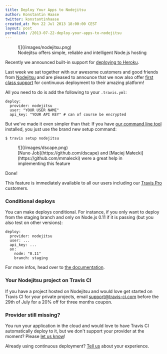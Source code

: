 ```yaml
---
title: Deploy Your Apps to Nodejitsu
author: Konstantin Haase
twitter: konstantinhaase
created_at: Mon 22 Jul 2013 18:00:00 CEST
layout: post
permalink: /2013-07-22-deploy-your-apps-to-nodejitsu
---
```


<figure class="small right">
  ![](/images/nodejitsu.png)
  <figcaption>
  Nodejitsu offers simple, reliable and intelligent Node.js hosting
  </figcaption>
</figure>

Recently we announced built-in support for [deploying to Heroku](/2013-07-09-introducing-continuous-deployment-to-heroku).

Last week we sat together with our awesome customers and good friends from [Nodejitsu](https://www.nodejitsu.com/) and are pleased to announce that we now also offer [first class support](/docs/user/deployment/nodejitsu/) for continuous deployment to their amazing platform!

All you need to do is add the following to your `.travis.yml`:

    deploy:
      provider: nodejitsu
      user: "YOUR USER NAME"
      api_key: "YOUR API KEY" # can of course be encrypted

But we've made it even simpler than that: If you have [our command line tool](https://github.com/travis-ci/travis) installed, you just use the brand new setup command:

    $ travis setup nodejitsu

<figure class="small right">
  ![](/images/dscape.png)
  <figcaption>
  [Nuno Job](https://github.com/dscape) and [Maciej Małecki](https://github.com/mmalecki) were a great help in implementing this feature
  </figcaption>
</figure>

Done!

This feature is immediately available to all our users including our [Travis Pro](http://travis-ci.com) customers.

### Conditional deploys

You can make deploys conditional. For instance, if you only want to deploy from the staging branch and only on Node.js 0.11 if it is passing (but you also test on other versions):

    deploy:
      provider: nodejitsu
      user: ...
      api_key: ...
      on:
        node: "0.11"
        branch: staging

For more infos, head over to [the documentation](/docs/user/deployment/nodejitsu/).

### Your Nodejitsu project on Travis CI

If you have a project hosted on Nodejitsu and would love get started on Travis CI for your private projects, email [support@travis-ci.com](mail:support@travis-ci.com) before the 29th of July for a 20% off for three months coupon.

### Provider still missing?

You run your application in the cloud and would love to have Travis CI automatically deploy to it, but we don't support your provider at the moment? Please [let us know](mail:support@travis-ci.com)!

Already using continuous deployment? [Tell us](mail:support@travis-ci.com) about your experience.
